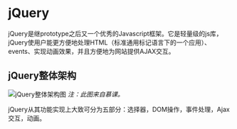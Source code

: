 # jQuery

jQuery是继prototype之后又一个优秀的Javascript框架。它是轻量级的js库，jQuery使用户能更方便地处理HTML（标准通用标记语言下的一个应用）、events、实现动画效果，并且方便地为网站提供AJAX交互。

## jQuery整体架构

![jQuery整体架构图](http://blog-resource.bj.bcebos.com/photos/2016_01/jQuery.jpg)
*注：此图来自慕课。*

jQuery从其功能实现上大致可分为五部分：选择器，DOM操作，事件处理，Ajax交互，动画。
